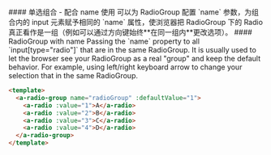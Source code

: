 <cn>
#### 单选组合 - 配合 name 使用
可以为 RadioGroup 配置 `name` 参数，为组合内的 input 元素赋予相同的 `name` 属性，使浏览器把 RadioGroup 下的 Radio 真正看作是一组（例如可以通过方向键始终**在同一组内**更改选项）。
</cn>

<us>
#### RadioGroup with name
Passing the `name` property to all `input[type="radio"]` that are in the same RadioGroup. It is usually used to let the browser see your RadioGroup as a real "group" and keep the default behavior. For example, using left/right keyboard arrow to change your selection that in the same RadioGroup.
</us>

```html
<template>
  <a-radio-group name="radioGroup" :defaultValue="1">
    <a-radio :value="1">A</a-radio>
    <a-radio :value="2">B</a-radio>
    <a-radio :value="3">C</a-radio>
    <a-radio :value="4">D</a-radio>
  </a-radio-group>
</template>
```
